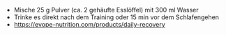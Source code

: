 - Mische 25 g Pulver (ca. 2 gehäufte Esslöffel) mit 300 ml Wasser
- Trinke es direkt nach dem Training oder 15 min vor dem Schlafengehen 
- https://evope-nutrition.com/products/daily-recovery
